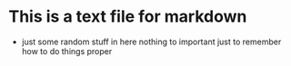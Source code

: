 # This is a text file for markdown

* just some random stuff in here nothing to important just to remember how to do things proper
